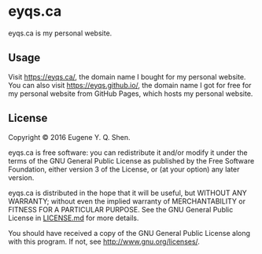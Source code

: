 # eyqs.ca

eyqs.ca is my personal website.

## Usage

Visit <https://eyqs.ca/>, the domain name I bought for my personal website.
You can also visit <https://eyqs.github.io/>, the domain name I got for free
for my personal website from GitHub Pages, which hosts my personal website.

## License

Copyright &copy; 2016 Eugene Y. Q. Shen.

eyqs.ca is free software: you can redistribute it and/or
modify it under the terms of the GNU General Public License
as published by the Free Software Foundation, either version
3 of the License, or (at your option) any later version.

eyqs.ca is distributed in the hope that it will be useful,
but WITHOUT ANY WARRANTY; without even the implied warranty of
MERCHANTABILITY or FITNESS FOR A PARTICULAR PURPOSE. See the
GNU General Public License in [LICENSE.md][] for more details.

You should have received a copy of the GNU General Public License
along with this program. If not, see <http://www.gnu.org/licenses/>.

[license.md]:                ../master/LICENSE.md
                               "The GNU General Public License"
